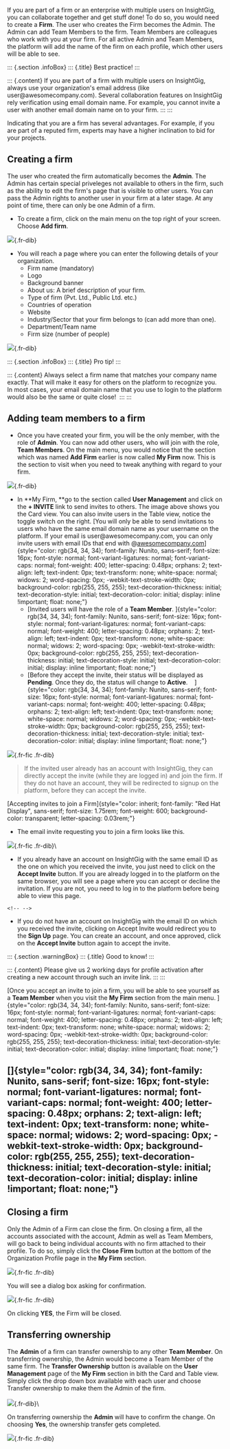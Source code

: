 If you are part of a firm or an enterprise with multiple users on
InsightGig, you can collaborate together and get stuff done! To do so,
you would need to create a **Firm**. The user who creates the Firm
becomes the Admin. The Admin can add Team Members to the firm. Team
Members are colleagues who work with you at your firm. For all active
Admin and Team Members, the platform will add the name of the firm on
each profile, which other users will be able to see.     

::: {.section .infoBox}
::: {.title}
Best practice!
:::

::: {.content}
If you are part of a firm with multiple users on InsightGig, always use
your organization\'s email address (like user\@awesomecompany.com).
Several collaboration features on InsightGig rely verification using
email domain name. For example, you cannot invite a user with another
email domain name on to your firm.
:::
:::

Indicating that you are a firm has several advantages. For example, if
you are part of a reputed firm, experts may have a higher inclination to
bid for your projects.  

Creating a firm
---------------

The user who created the firm automatically becomes the **Admin**. The
Admin has certain special priveleges not available to others in the
firm, such as the ability to edit the firm\'s page that is visible to
other users. You can pass the Admin rights to another user in your firm
at a later stage. At any point of time, there can only be one Admin of a
firm.

-   To create a firm, click on the main menu on the top right of your
    screen. Choose **Add firm**. 

![](https://cdn.document360.io/55483967-4645-4b8f-8021-38fbe732305d/Images/Documentation/Add%20Firm.gif){.fr-dib}

-   You will reach a page where you can enter the following details of
    your organization.
    -   Firm name (mandatory)
    -   Logo 
    -   Background banner 
    -   About us: A brief description of your firm. 
    -   Type of firm (Pvt. Ltd., Public Ltd. etc.)
    -   Countries of operation
    -   Website
    -   Industry/Sector that your firm belongs to (can add more than
        one). 
    -   Department/Team name
    -   Firm size (number of people) 

![](https://cdn.document360.io/55483967-4645-4b8f-8021-38fbe732305d/Images/Documentation/Add%20firm.png){.fr-dib}

::: {.section .infoBox}
::: {.title}
Pro tip!
:::

::: {.content}
Always select a firm name that matches your company name exactly. That
will make it easy for others on the platform to recognize you. In most
cases, your email domain name that you use to login to the platform
would also be the same or quite close! 
:::
:::

Adding team members to a firm
-----------------------------

-   Once you have created your firm, you will be the only member, with
    the role of **Admin**. You can now add other users, who will join
    with the role, **Team Members**. On the main menu, you would notice
    that the section which was named **Add Firm** earlier is now called
    **My Firm** now. This is the section to visit when you need to tweak
    anything with regard to your firm.

![](https://cdn.document360.io/55483967-4645-4b8f-8021-38fbe732305d/Images/Documentation/Invite%20member.png){.fr-dib}

-   In **My Firm, **go to the section called **User Management** and
    click on the **+ INVITE** link to send invites to others. The image
    above shows you the Card view. You can also invite users in the
    Table view, notice the toggle switch on the right. [You will only be
    able to send invitations to users who have the same email domain
    name as your username on the platform. If your email is
    user\@awesomecompany.com, you can only invite users with email IDs
    that end with
    @[awesomecompany.com](mailto:user@awesomecompany.com,)]{style="color: rgb(34, 34, 34); font-family: Nunito, sans-serif; font-size: 16px; font-style: normal; font-variant-ligatures: normal; font-variant-caps: normal; font-weight: 400; letter-spacing: 0.48px; orphans: 2; text-align: left; text-indent: 0px; text-transform: none; white-space: normal; widows: 2; word-spacing: 0px; -webkit-text-stroke-width: 0px; background-color: rgb(255, 255, 255); text-decoration-thickness: initial; text-decoration-style: initial; text-decoration-color: initial; display: inline !important; float: none;"}
    -   [Invited users will have the role of a **Team
        Member**. ]{style="color: rgb(34, 34, 34); font-family: Nunito, sans-serif; font-size: 16px; font-style: normal; font-variant-ligatures: normal; font-variant-caps: normal; font-weight: 400; letter-spacing: 0.48px; orphans: 2; text-align: left; text-indent: 0px; text-transform: none; white-space: normal; widows: 2; word-spacing: 0px; -webkit-text-stroke-width: 0px; background-color: rgb(255, 255, 255); text-decoration-thickness: initial; text-decoration-style: initial; text-decoration-color: initial; display: inline !important; float: none;"}
    -   [Before they accept the invite, their status will be displayed
        as **Pending**. Once they do, the status will change to
        **Active**.  
         ]{style="color: rgb(34, 34, 34); font-family: Nunito, sans-serif; font-size: 16px; font-style: normal; font-variant-ligatures: normal; font-variant-caps: normal; font-weight: 400; letter-spacing: 0.48px; orphans: 2; text-align: left; text-indent: 0px; text-transform: none; white-space: normal; widows: 2; word-spacing: 0px; -webkit-text-stroke-width: 0px; background-color: rgb(255, 255, 255); text-decoration-thickness: initial; text-decoration-style: initial; text-decoration-color: initial; display: inline !important; float: none;"}
         

![](https://cdn.document360.io/55483967-4645-4b8f-8021-38fbe732305d/Images/Documentation/image-1683548063675.png){.fr-fic
.fr-dib}

> If the invited user already has an account with InsightGig, they can
> directly accept the invite (while they are logged in) and join the
> firm. If they do not have an account, they will be redirected to
> signup on the platform, before they can accept the invite.

[Accepting invites to join a
Firm]{style="color: inherit; font-family: \"Red Hat Display\", sans-serif; font-size: 1.75rem; font-weight: 600; background-color: transparent; letter-spacing: 0.03rem;"}

-   The email invite requesting you to join a firm looks like this. 

![](https://cdn.document360.io/55483967-4645-4b8f-8021-38fbe732305d/Images/Documentation/image-1674202062194.png){.fr-fic
.fr-dib}\

-   If you already have an account on InsightGig with the same email ID
    as the one on which you received the invite, you just need to click
    on the **Accept Invite** button. If you are already logged in to the
    platform on the same browser, you will see a page where you can
    accept or decline the invitation. If you are not, you need to log in
    to the platform before being able to view this page.

```{=html}
<!-- -->
```
-   If you do not have an account on InsightGig with the email ID on
    which you received the invite, clicking on Accept Invite would
    redirect you to the **Sign Up** page. You can create an account, and
    once approved, click on the **Accept Invite** button again to accept
    the invite.

::: {.section .warningBox}
::: {.title}
Good to know!
:::

::: {.content}
Please give us 2 working days for profile activation after creating a
new account through such an invite link.
:::
:::

[Once you accept an invite to join a firm, you will be able to see
yourself as a **Team Member** when you visit the **My Firm** section
from the main
menu. ]{style="color: rgb(34, 34, 34); font-family: Nunito, sans-serif; font-size: 16px; font-style: normal; font-variant-ligatures: normal; font-variant-caps: normal; font-weight: 400; letter-spacing: 0.48px; orphans: 2; text-align: left; text-indent: 0px; text-transform: none; white-space: normal; widows: 2; word-spacing: 0px; -webkit-text-stroke-width: 0px; background-color: rgb(255, 255, 255); text-decoration-thickness: initial; text-decoration-style: initial; text-decoration-color: initial; display: inline !important; float: none;"}

[]{style="color: rgb(34, 34, 34); font-family: Nunito, sans-serif; font-size: 16px; font-style: normal; font-variant-ligatures: normal; font-variant-caps: normal; font-weight: 400; letter-spacing: 0.48px; orphans: 2; text-align: left; text-indent: 0px; text-transform: none; white-space: normal; widows: 2; word-spacing: 0px; -webkit-text-stroke-width: 0px; background-color: rgb(255, 255, 255); text-decoration-thickness: initial; text-decoration-style: initial; text-decoration-color: initial; display: inline !important; float: none;"}
----------------------------------------------------------------------------------------------------------------------------------------------------------------------------------------------------------------------------------------------------------------------------------------------------------------------------------------------------------------------------------------------------------------------------------------------------------------------------------------------------------------------------------------------------------

Closing a firm
--------------

Only the Admin of a Firm can close the firm. On closing a firm, all the
accounts associated with the account, Admin as well as Team Members,
will go back to being individual accounts with no firm attached to their
profile. To do so, simply click the **Close Firm** button at the bottom
of the Organization Profile page in the **My Firm** section.

![](https://cdn.document360.io/55483967-4645-4b8f-8021-38fbe732305d/Images/Documentation/image-1683549525534.png){.fr-fic
.fr-dib}

You will see a dialog box asking for confirmation.  

![](https://cdn.document360.io/55483967-4645-4b8f-8021-38fbe732305d/Images/Documentation/image-1683549900029.png){.fr-fic
.fr-dib}

On clicking **YES**, the Firm will be closed. 

Transferring ownership 
-----------------------

The **Admin** of a firm can transfer ownership to any other **Team
Member**. On transferring ownership, the Admin would become a Team
Member of the same firm. The **Transfer Ownership** button is available
on the **User Management** page of the **My Firm** section in bith the
Card and Table view. Simply click the drop down box available with each
user and choose Transfer ownership to make them the Admin of the firm.\
\
![](https://cdn.document360.io/55483967-4645-4b8f-8021-38fbe732305d/Images/Documentation/Transfer%20Ownership.gif){.fr-dib}\

On transferring ownership the **Admin** will have to confirm the change.
On choosing **Yes**, the ownership transfer gets completed. 

![](https://cdn.document360.io/55483967-4645-4b8f-8021-38fbe732305d/Images/Documentation/image-1683552046029.png){.fr-fic
.fr-dib}
